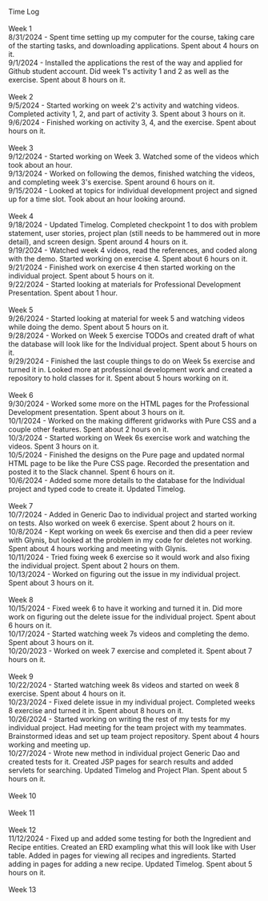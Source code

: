 Time Log 
<br><br>
Week 1
<br>
8/31/2024 - Spent time setting up my computer for the course, taking care of the starting tasks, and downloading applications. Spent about 4 hours on it.
<br>
9/1/2024 - Installed the applications the rest of the way and applied for Github student account. Did week 1's activity 1 and 2 as well as the exercise. Spent about 8 hours on it.
<br>
<br>
Week 2
<br>
9/5/2024 - Started working on week 2's activity and watching videos. Completed activity 1, 2, and part of activity 3. Spent about 3 hours on it.
<br>
9/6/2024 - Finished working on activity 3, 4, and the exercise. Spent about  hours on it.
<br>
<br>
Week 3
<br>
9/12/2024 - Started working on Week 3. Watched some of the videos which took about an hour.
<br>
9/13/2024 - Worked on following the demos, finished watching the videos, and completing week 3's exercise. Spent around 6 hours on it.
<br>
9/15/2024 - Looked at topics for individual development project and signed up for a time slot. Took about an hour looking around.
<br>
<br>
Week 4
<br>
9/18/2024 - Updated Timelog. Completed checkpoint 1 to dos with problem statement, user stories, project plan (still needs to be hammered out in more detail), and screen design. Spent around 4 hours on it.
<br>
9/19/2024 - Watched week 4 videos, read the references, and coded along with the demo. Started working on exercise 4. Spent about 6 hours on it.
<br>
9/21/2024 - Finished work on exercise 4 then started working on the individual project. Spent about 5 hours on it. 
<br>
9/22/2024 - Started looking at materials for Professional Development Presentation. Spent about 1 hour.
<br>
<br>
Week 5
<br>
9/26/2024 - Started looking at material for week 5 and watching videos while doing the demo. Spent about 5 hours on it.
<br>
9/28/2024 - Worked on Week 5 exercise TODOs and created draft of what the database will look like for the Individual project. Spent about 5 hours on it.
<br>
9/29/2024 - Finished the last couple things to do on Week 5s exercise and turned it in. Looked more at professional development work and created a repository to hold classes for it. Spent about 5 hours working on it.
<br>
<br>
Week 6
<br>
9/30/2024 - Worked some more on the HTML pages for the Professional Development presentation. Spent about 3 hours on it.
<br>
10/1/2024 - Worked on the making different gridworks with Pure CSS and a couple other features. Spent about 2 hours on it.
<br>
10/3/2024 - Started working on Week 6s exercise work and watching the videos. Spent 3 hours on it. 
<br>
10/5/2024 - Finished the designs on the Pure page and updated normal HTML page to be like the Pure CSS page. Recorded the presentation and posted it to the Slack channel. Spent 6 hours on it.
<br>
10/6/2024 - Added some more details to the database for the Individual project and typed code to create it. Updated Timelog.
<br>
<br>
Week 7
<br>
10/7/2024 - Added in Generic Dao to individual project and started working on tests. Also worked on week 6 exercise. Spent about 2 hours on it.
<br>
10/8/2024 - Kept working on week 6s exercise and then did a peer review with Glynis, but looked at the problem in my code for deletes not working. Spent about 4 hours working and meeting with Glynis.
<br>
10/11/2024 - Tried fixing week 6 exercise so it would work and also fixing the individual project. Spent about 2 hours on them.
<br>
10/13/2024 - Worked on figuring out the issue in my individual project. Spent about 3 hours on it.
<br>
<br>
Week 8
<br>
10/15/2024 - Fixed week 6 to have it working and turned it in. Did more work on figuring out the delete issue for the individual project. Spent about 6 hours on it.
<br> 
10/17/2024 - Started watching week 7s videos and completing the demo. Spent about 3 hours on it.
<br>
10/20/2023 - Worked on week 7 exercise and completed it. Spent about 7 hours on it.
<br>
<br>
Week 9
<br>
10/22/2024 - Started watching week 8s videos and started on week 8 exercise. Spent about 4 hours on it.
<br>
10/23/2024 - Fixed delete issue in my individual project. Completed weeks 8 exercise and turned it in. Spent about 8 hours on it.
<br>
10/26/2024 - Started working on writing the rest of my tests for my individual project. Had meeting for the team project with my teammates. Brainstormed ideas and set up team project repository. Spent about 4 hours working and meeting up.
<br>
10/27/2024 - Wrote new method in individual project Generic Dao and created tests for it. Created JSP pages for search results and added servlets for searching. Updated Timelog and Project Plan. Spent about 5 hours on it.
<br>
<br>
Week 10
<br>
<br>
Week 11
<br>
<br>
Week 12
<br>
11/12/2024 - Fixed up and added some testing for both the Ingredient and Recipe entities. Created an ERD exampling what this will look like with User table. Added in pages for viewing all recipes and ingredients. Started adding in pages for adding a new recipe. Updated Timelog. Spent about 5 hours on it.
<br>
<br>
Week 13